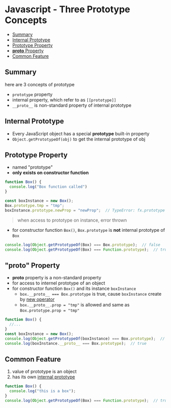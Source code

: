 # Javascript - Three Prototype Concepts

* [Summary](#summary)
* [Internal Prototype](#internal-prototype)
* [Prototype Property](#prototype-property)
* [__proto__ Property](#proto-property)
* [Common Feature](#common-feature)

## Summary

here are 3 concepts of prototype

- `prototype` property
- internal property, which refer to as `[[prototype]]`
- `__proto__` is non-standard property of internal prototype

## Internal Prototype

- Every JavaScript object has a special **prototype** built-in property
- `Object.getPrototypeOf(obj)` to get the internal prototype of obj

## Prototype Property

- named "prototype"
- **only exists on constructor function**

```js
function Box() {
  console.log("Box function called")
}

const boxInstance = new Box();
Box.prototype.tmp = "tmp";
boxInstance.prototype.newProp = "newProp";  // TypeError: fx.prototype is undefined
```

> when access to prototype on instance, error thrown

- for constructor function `Box()`, `Box.prototype` is **not** internal prototype of `Box`

```js
console.log(Object.getPrototypeOf(Box) === Box.prototype);  // false
console.log(Object.getPrototypeOf(Box) === Function.prototype);  // true
```

## "__proto__" Property

- __proto__ property is a non-standard property
- for access to internel prototype of an object
- for constructor function `Box()` and its instance `boxInstance`
  - `box.__proto__ === Box.prototype` is true, cause `boxInstance` create by [new operator](javascript-operator-new.md)
  - `box.__proto__.prop = "tmp"` is allowed and same as `Box.prototype.prop = "tmp"`

```js
function Box() {
  //...
}
const boxInstance = new Box();
console.log(Object.getPrototypeOf(boxInstance) === Box.prototype);  // true
console.log(boxInstance.__proto__ === Box.prototype);  // true
```

## Common Feature

1. value of prototype is an object
2. has its own [internal prototype](#internal-prototype)

```js
function Box() {
  console.log("this is a box");
}
console.log(Object.getPrototypeOf(Box) === Function.prototype);  // true
```

